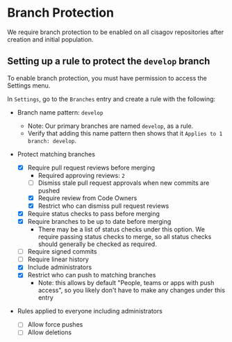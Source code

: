 # Branch Protection #

We require branch protection to be enabled on all cisagov repositories after
creation and initial population.

## Setting up a rule to protect the `develop` branch ##

To enable branch protection, you must have permission to access the Settings
menu.

In `Settings`, go to the `Branches` entry and create a rule with the following:

- Branch name pattern: `develop`
  - Note: Our primary branches are named `develop`, as a rule.
  - Verify that adding this name pattern then shows that it
`Applies to 1 branch: develop`.

- Protect matching branches
  - [X] Require pull request reviews before merging
    - Required approving reviews: `2`
    - [ ] Dismiss stale pull request approvals when new commits are pushed
    - [X] Require review from Code Owners
    - [X] Restrict who can dismiss pull request reviews
  - [X] Require status checks to pass before merging
  - [X] Require branches to be up to date before merging
    - There may be a list of status checks under this option. We require
    passing status checks to merge, so all status checks should generally be
    checked as required.
  - [ ] Require signed commits
  - [ ] Require linear history
  - [X] Include administrators
  - [X] Restrict who can push to matching branches
    - Note: this allows by default "People, teams or apps with push access", so
you likely don't have to make any changes under this entry

- Rules applied to everyone including administrators
  - [ ] Allow force pushes
  - [ ] Allow deletions
